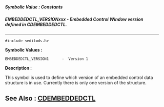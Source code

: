 ##### Symbolic Value : Constants
##### EMBEDDEDCTL_VERSIONxxx - Embedded Control Window version defined in CDEMBEDDEDCTL.
---
```
#include <editods.h>
```

**Symbolic Values :**

	EMBEDDEDCTL_VERSION1	  -  Version 1


**Description :**

This symbol is used to define which version of an embedded control data structure is in use. Currently there is only one version of the structure.


**See Also :**
[CDEMBEDDEDCTL](/domino-c-api-docs/reference/Data/CDEMBEDDEDCTL)
---
